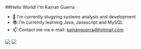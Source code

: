 ##Hello World! I'm Kainan Guerra

- 💾 I'm currently stugying systems analysis and development
- 📚 I’m currently learning Java, Javascript and MySQL
- 📫 Contact me via e-mail: kainanguerra@hotmail.com

<div>
  <a href="https://github.com/KainanGuerra"></a>
  
  <img align="center" src="https://github-readme-stats.vercel.app/api?username=kainanguerra&theme=dark&show_icons=true"/>
  <img align="center" src="https://github-readme-stats.vercel.app/api/top-langs/?username=kainanguerra&layout=compact&theme=dark"/>
</div>
